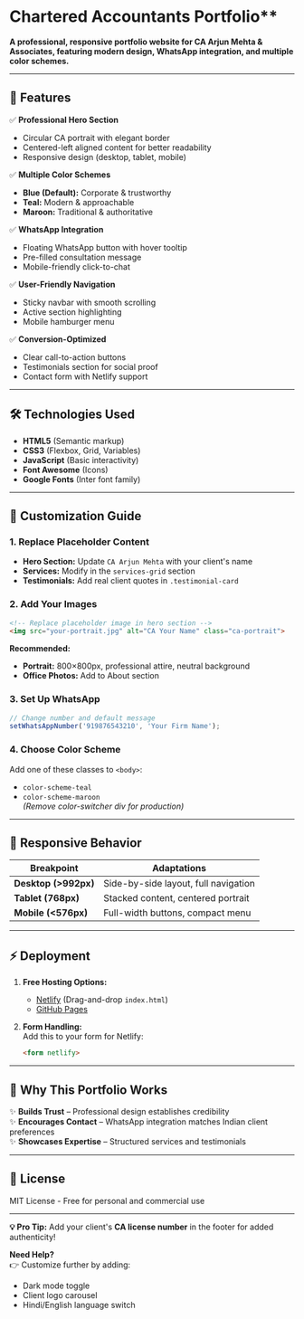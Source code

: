 
# Chartered Accountants Portfolio**  

**A professional, responsive portfolio website for CA Arjun Mehta & Associates, featuring modern design, WhatsApp integration, and multiple color schemes.**  

---

## **🚀 Features**  

✅ **Professional Hero Section**  
- Circular CA portrait with elegant border  
- Centered-left aligned content for better readability  
- Responsive design (desktop, tablet, mobile)  

✅ **Multiple Color Schemes**  
- **Blue (Default):** Corporate & trustworthy  
- **Teal:** Modern & approachable  
- **Maroon:** Traditional & authoritative  

✅ **WhatsApp Integration**  
- Floating WhatsApp button with hover tooltip  
- Pre-filled consultation message  
- Mobile-friendly click-to-chat  

✅ **User-Friendly Navigation**  
- Sticky navbar with smooth scrolling  
- Active section highlighting  
- Mobile hamburger menu  

✅ **Conversion-Optimized**  
- Clear call-to-action buttons  
- Testimonials section for social proof  
- Contact form with Netlify support  

---

## **🛠️ Technologies Used**  

- **HTML5** (Semantic markup)  
- **CSS3** (Flexbox, Grid, Variables)  
- **JavaScript** (Basic interactivity)  
- **Font Awesome** (Icons)  
- **Google Fonts** (Inter font family)  

---

## **🎨 Customization Guide**  

### **1. Replace Placeholder Content**  
- **Hero Section:** Update `CA Arjun Mehta` with your client's name  
- **Services:** Modify in the `services-grid` section  
- **Testimonials:** Add real client quotes in `.testimonial-card`  

### **2. Add Your Images**  
```html
<!-- Replace placeholder image in hero section -->
<img src="your-portrait.jpg" alt="CA Your Name" class="ca-portrait">
```
**Recommended:**  
- **Portrait:** 800×800px, professional attire, neutral background  
- **Office Photos:** Add to About section  

### **3. Set Up WhatsApp**  
```javascript
// Change number and default message
setWhatsAppNumber('919876543210', 'Your Firm Name'); 
```

### **4. Choose Color Scheme**  
Add one of these classes to `<body>`:  
- `color-scheme-teal`  
- `color-scheme-maroon`  
*(Remove color-switcher div for production)*  

---

## **📱 Responsive Behavior**  

| Breakpoint        | Adaptations                          |  
|-------------------|--------------------------------------|  
| **Desktop (>992px)** | Side-by-side layout, full navigation |  
| **Tablet (768px)**   | Stacked content, centered portrait   |  
| **Mobile (<576px)**  | Full-width buttons, compact menu     |  

---

## **⚡ Deployment**  

1. **Free Hosting Options:**  
   - [Netlify](https://www.netlify.com/) (Drag-and-drop `index.html`)  
   - [GitHub Pages](https://pages.github.com/)  

2. **Form Handling:**  
   Add this to your form for Netlify:  
   ```html
   <form netlify>
   ```

---

## **🎯 Why This Portfolio Works**  

✨ **Builds Trust** – Professional design establishes credibility  
✨ **Encourages Contact** – WhatsApp integration matches Indian client preferences  
✨ **Showcases Expertise** – Structured services and testimonials  

---

## **📜 License**  
MIT License - Free for personal and commercial use  

---

**💡 Pro Tip:** Add your client's **CA license number** in the footer for added authenticity!  

**Need Help?**  
👉 Customize further by adding:  
- Dark mode toggle  
- Client logo carousel  
- Hindi/English language switch
